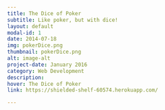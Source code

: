 ```yaml
---
title: The Dice of Poker
subtitle: Like poker, but with dice!
layout: default
modal-id: 1
date: 2014-07-18
img: pokerDice.png
thumbnail: pokerDice.png
alt: image-alt
project-date: January 2016
category: Web Development
description: 
hover: The Dice of Poker
link: https://shielded-shelf-60574.herokuapp.com/

---
```

